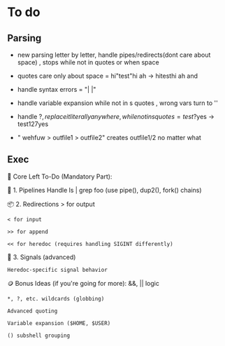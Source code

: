 # To do

## Parsing
- new parsing letter by letter, handle pipes/redirects(dont care about space) , stops while not in quotes or when space 
- quotes care only about space = hi"test"hi ah -> hitesthi ah  and 
- handle syntax errors =   "| |"
- handle variable expansion while not in s quotes , wrong vars turn to ''
- handle $? , replace it literally anywhere , while not in s quotes = test$?yes -> test127yes

- " wehfuw > outfile1 >  outfile2"  creates outfile1/2 no matter what


## Exec
🧩 Core Left To-Do (Mandatory Part):

🔁 1. Pipelines
	Handle ls | grep foo (use pipe(), dup2(), fork() chains)

📦 2. Redirections
	> for output

	< for input

	>> for append

	<< for heredoc (requires handling SIGINT differently)

👻 3. Signals (advanced)

	Heredoc-specific signal behavior

🪙 Bonus Ideas (if you're going for more):
	&&, || logic

	*, ?, etc. wildcards (globbing)

	Advanced quoting

	Variable expansion ($HOME, $USER)

	() subshell grouping
